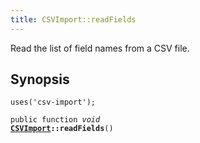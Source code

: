 ```yaml
---
title: CSVImport::readFields
---
```


Read the list of field names from a CSV file.

## Synopsis

<code>uses('csv-import');</code>

<code>public function <i>void</i> <b><a href="CSVImport">CSVImport</a>::readFields</b>()</code>

